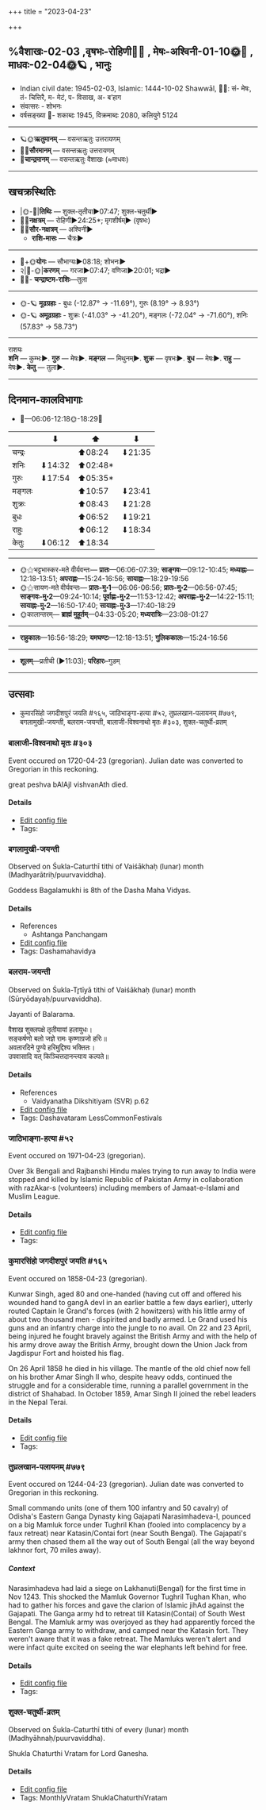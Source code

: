 +++
title = "2023-04-23"

+++

## %वैशाखः-02-03  ,वृषभः-रोहिणी🌛🌌  ,  मेषः-अश्विनी-01-10🌞🌌  ,  माधवः-02-04🌞🪐  , भानुः
- Indian civil date: 1945-02-03, Islamic: 1444-10-02 Shawwāl, 🌌🌞: सं- मेषः, तं- चित्तिरै, म- मेटं, प- विसाख, अ- ब’हाग
- संवत्सरः - शोभनः
- वर्षसङ्ख्या 🌛- शकाब्दः 1945, विक्रमाब्दः 2080, कलियुगे 5124
___________________
- 🪐🌞**ऋतुमानम्** — वसन्तऋतुः उत्तरायणम्
- 🌌🌞**सौरमानम्** — वसन्तऋतुः उत्तरायणम्
- 🌛**चान्द्रमानम्** — वसन्तऋतुः वैशाखः (≈माधवः)
___________________


## खचक्रस्थितिः
- |🌞-🌛|**तिथिः** — शुक्ल-तृतीया►07:47; शुक्ल-चतुर्थी►  
- 🌌🌛**नक्षत्रम्** — रोहिणी►24:25*; मृगशीर्षम्► (वृषभः)  
- 🌌🌞**सौर-नक्षत्रम्** — अश्विनी►  
  - **राशि-मासः** — चैत्रः► 
___________________
- 🌛+🌞**योगः** — सौभाग्यः►08:18; शोभनः►  
- २|🌛-🌞|**करणम्** — गरजा►07:47; वणिजा►20:01; भद्रा►  
- 🌌🌛- **चन्द्राष्टम-राशिः**—तुला  
___________________
- 🌞-🪐 **मूढग्रहाः** - बुधः (-12.87° → -11.69°), गुरुः (8.19° → 8.93°)
- 🌞-🪐 **अमूढग्रहाः** - शुक्रः (-41.03° → -41.20°), मङ्गलः (-72.04° → -71.60°), शनिः (57.83° → 58.73°)
___________________
राशयः  
**शनि** — कुम्भः►. **गुरु** — मेषः►. **मङ्गल** — मिथुनम्►. **शुक्र** — वृषभः►. **बुध** — मेषः►. **राहु** — मेषः►. **केतु** — तुला►. 
___________________


## दिनमान-कालविभागाः
- 🌅—06:06-12:18🌞-18:29🌇  

|      |⬇     |⬆     |⬇     |
|------|-----|-----|------|
|चन्द्रः|     |⬆08:24 |⬇21:35 |
|शनिः   |⬇14:32 |⬆02:48*|     |
|गुरुः  |⬇17:54 |⬆05:35*|     |
|मङ्गलः |     |⬆10:57 |⬇23:41 |
|शुक्रः |     |⬆08:43 |⬇21:28 |
|बुधः   |     |⬆06:52 |⬇19:21 |
|राहुः  |     |⬆06:12 |⬇18:34 |
|केतुः  |⬇06:12 |⬆18:34 |     |
___________________
- 🌞⚝भट्टभास्कर-मते वीर्यवन्तः— **प्रातः**—06:06-07:39; **साङ्गवः**—09:12-10:45; **मध्याह्नः**—12:18-13:51; **अपराह्णः**—15:24-16:56; **सायाह्नः**—18:29-19:56  
- 🌞⚝सायण-मते वीर्यवन्तः— **प्रातः-मु॰1**—06:06-06:56; **प्रातः-मु॰2**—06:56-07:45; **साङ्गवः-मु॰2**—09:24-10:14; **पूर्वाह्णः-मु॰2**—11:53-12:42; **अपराह्णः-मु॰2**—14:22-15:11; **सायाह्नः-मु॰2**—16:50-17:40; **सायाह्नः-मु॰3**—17:40-18:29  
- 🌞कालान्तरम्— **ब्राह्मं मुहूर्तम्**—04:33-05:20; **मध्यरात्रिः**—23:08-01:27  
___________________
- **राहुकालः**—16:56-18:29; **यमघण्टः**—12:18-13:51; **गुलिककालः**—15:24-16:56  
___________________
- **शूलम्**—प्रतीची (►11:03); **परिहारः**–गुडम्  
___________________

## उत्सवाः
- कुमारसिंहो जगदीशपुरं जयति #१६५, जाठिभाङ्गा-हत्या #५२, तुघ्रलखान-पलायनम् #७७९, बगलामुखी-जयन्ती, बलराम-जयन्ती, बालाजी-विश्वनाथो मृतः #३०३, शुक्ल-चतुर्थी-व्रतम्
### बालाजी-विश्वनाथो मृतः #३०३

Event occured on 1720-04-23 (gregorian). Julian date was converted to Gregorian in this reckoning. 

great peshva bAlAjI vishvanAth died.

#### Details
- [Edit config file](https://github.com/jyotisham/adyatithi/blob/master/mahApuruSha/xatra-later/julian/day/04/12/bAlAjI-vishvanAtho_mRtaH.toml)
- Tags: 


### बगलामुखी-जयन्ती

Observed on Śukla-Caturthī tithi of Vaiśākhaḥ (lunar) month (Madhyarātriḥ/puurvaviddha). 

Goddess Bagalamukhi is 8th of the Dasha Maha Vidyas.

#### Details
- References
  - Ashtanga Panchangam
- [Edit config file](https://github.com/jyotisham/adyatithi/blob/master/devatA/dashamahAvidyA/lunar_month/tithi/02/04/bagalAmukhI~jayantI.toml)
- Tags: Dashamahavidya


### बलराम-जयन्ती

Observed on Śukla-Tr̥tīyā tithi of Vaiśākhaḥ (lunar) month (Sūryōdayaḥ/puurvaviddha). 

Jayanti of Balarama.

वैशाख शुक्लपक्षे तृतीयायां हलायुधः।  
सङ्कर्षणो बलो जज्ञे रामः कृष्णाग्रजो हरिः॥  
अवतारदिने पुण्ये हरिमुद्दिश्य भक्तितः।  
उपवासादि यत् किञ्चित्तदानन्त्याय कल्पते॥



#### Details
- References
  - Vaidyanatha Dikshitiyam (SVR) p.62
- [Edit config file](https://github.com/jyotisham/adyatithi/blob/master/devatA/vaiShNava/lunar_month/tithi/02/03/balarAma~jayantI.toml)
- Tags: Dashavataram LessCommonFestivals


### जाठिभाङ्गा-हत्या #५२

Event occured on 1971-04-23 (gregorian). 

Over 3k Bengali and Rajbanshi Hindu males trying to run away to India were stopped and killed by Islamic Republic of Pakistan Army in collaboration with razAkar-s (volunteers) including members of Jamaat-e-Islami and Muslim League.

#### Details
- [Edit config file](https://github.com/jyotisham/adyatithi/blob/master/mahApuruSha/xatra-later/gregorian/day/04/23/jAThibhAngA-hatyA.toml)
- Tags: 


### कुमारसिंहो जगदीशपुरं जयति #१६५

Event occured on 1858-04-23 (gregorian). 

Kunwar Singh, aged 80 and one-handed (having cut off and offered his wounded hand to gangA devI in an earlier battle a few days earlier), utterly routed Captain le Grand's forces (with 2 howitzers) with his little army of about two thousand men - dispirited and badly armed. Le Grand used his guns and an infantry charge into the jungle to no avail. On 22 and 23 April, being injured he fought bravely against the British Army and with the help of his army drove away the British Army, brought down the Union Jack from Jagdispur Fort and hoisted his flag.

On 26 April 1858 he died in his village. The mantle of the old chief now fell on his brother Amar Singh II who, despite heavy odds, continued the struggle and for a considerable time, running a parallel government in the district of Shahabad. In October 1859, Amar Singh II joined the rebel leaders in the Nepal Terai.

#### Details
- [Edit config file](https://github.com/jyotisham/adyatithi/blob/master/mahApuruSha/xatra-later/gregorian/day/04/23/kumAra-siMho_jagadIshapuraM_jayati.toml)
- Tags: 


### तुघ्रलखान-पलायनम् #७७९

Event occured on 1244-04-23 (gregorian). Julian date was converted to Gregorian in this reckoning. 

Small commando units (one of them 100 infantry and 50 cavalry) of Odisha's Eastern Ganga Dynasty king Gajapati Narasimhadeva-I, pounced on a big Mamluk force under Tughril Khan (fooled into complacency by a faux retreat) near Katasin/Contai fort (near South Bengal). The Gajapati's army then chased them all the way out of South Bengal (all the way beyond lakhnor fort, 70 miles away).

##### Context
Narasimhadeva had laid a siege on  Lakhanuti(Bengal) for the first time in Nov 1243. This shocked the Mamluk Governor Tughril Tughan Khan, who had to gather his forces and gave the  clarion of Islamic jihAd against the Gajapati. The Ganga army hd to retreat till Katasin(Contai) of South West Bengal. The Mamluk army was overjoyed as they had apparently forced the Eastern Ganga army to withdraw, and camped near the Katasin fort. They weren't aware that it was a fake retreat. The Mamluks weren't alert and were infact quite excited on seeing the war elephants left behind for free.

#### Details
- [Edit config file](https://github.com/jyotisham/adyatithi/blob/master/mahApuruSha/xatra-later/julian/day/04/16/tughrala-khAna-palAyanam.toml)
- Tags: 


### शुक्ल-चतुर्थी-व्रतम्

Observed on Śukla-Caturthī tithi of every (lunar) month (Madhyāhnaḥ/puurvaviddha). 

Shukla Chaturthi Vratam for Lord Ganesha.

#### Details
- [Edit config file](https://github.com/jyotisham/adyatithi/blob/master/devatA/gaNapati/lunar_month/tithi/00/04/zukla-caturthI-vratam.toml)
- Tags: MonthlyVratam ShuklaChaturthiVratam


